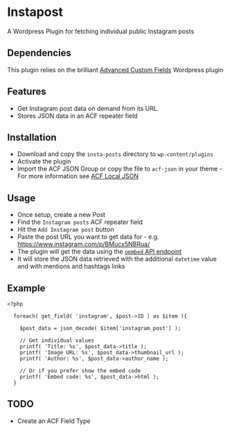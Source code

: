 # Instapost
A Wordpress Plugin for fetching individual public Instagram posts

## Dependencies

This plugin relies on the brilliant [Advanced Custom Fields](https://www.advancedcustomfields.com) Wordpress plugin 


## Features

- Get Instagram post data on demand from its URL.
- Stores JSON data in an ACF repeater field

## Installation

- Download and copy the `insta-posts` directory to `wp-content/plugins`
- Activate the plugin
- Import the ACF JSON Group or copy the file to `acf-json` in your theme - 
For more information see [ACF Local JSON](https://www.advancedcustomfields.com/resources/local-json/)

## Usage

- Once setup, create a new Post
- Find the `Instagram posts` ACF repeater field
- Hit the `Add Instagram post` button
- Paste the post URL you want to get data for - e.g. https://www.instagram.com/p/BMucx5NBRua/
- The plugin will get the data using the [`oembed` API endpoint](https://www.instagram.com/developer/embedding/#oembed)
- It will store the JSON data retrieved with the additional `datetime` value and with mentions and hashtags links

## Example

```
<?php

  foreach( get_field( 'instagram', $post->ID ) as $item ){
    
    $post_data = json_decode( $item['instagram_post'] );
    
    // Get individual values
    printf( 'Title: %s', $post_data->title );
    printf( 'Image URL: %s', $post_data->thumbnail_url );
    printf( 'Author: %s', $post_data->author_name );
    
    // Or if you prefer show the embed code
    printf( 'Embed code: %s', $post_data->html );
  }
```

## TODO

- Create an ACF Field Type

